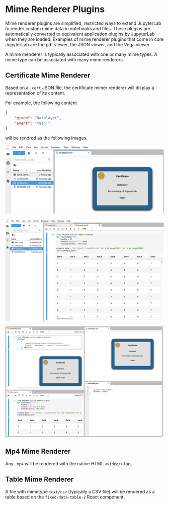 # Mime Renderer Plugins

Mime renderer plugins are simplified, restricted ways to extend JupyterLab to render custom mime data in notebooks and files. These plugins are automatically converted to equivalent application plugins by JupyterLab when they are loaded. Examples of mime renderer plugins that come in core JupyterLab are the pdf viewer, the JSON viewer, and the Vega viewer.

A mime menderer is typically associated with one or many mime types. A mime type can be associated with many mime renderers.

## Certificate Mime Renderer

Based on a `.cert` JSON file, the certificate mimer renderer will display a representation of its content.

For example, the following content

```json
{
    "given": "Datalayer", 
    "event": "Yeah!"
}
```

will be rendred as the following images.

![](https://raw.githubusercontent.com/datalayer-examples/jupyterlab-extensions-example/main/img/jupyterlab-rendermime-certificate.png)

![](https://raw.githubusercontent.com/datalayer-examples/jupyterlab-extensions-example/main/img/jupyterlab-rendermime-table.png)

![](https://raw.githubusercontent.com/datalayer-examples/jupyterlab-extensions-example/main/img/jupyterlab-rendermime.png)

## Mp4 Mime Renderer

Any `.mp4` will be rendered with the native HTML `<video/>` tag. 

## Table Mime Renderer

A file with mimetype `text/csv` (typically a CSV file) will be rendered as a table based on the `fixed-data-table-2` React component.
